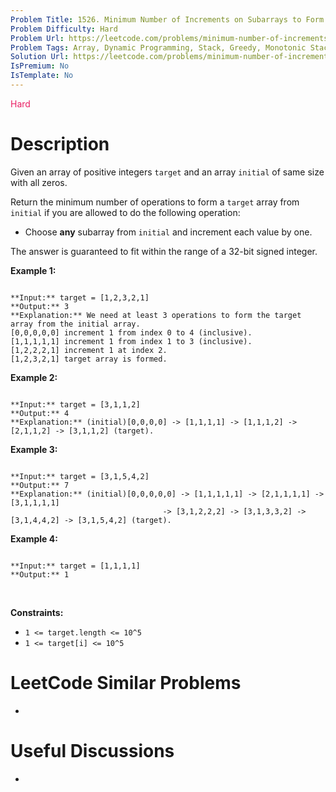 ```yaml
---
Problem Title: 1526. Minimum Number of Increments on Subarrays to Form a Target Array
Problem Difficulty: Hard
Problem Url: https://leetcode.com/problems/minimum-number-of-increments-on-subarrays-to-form-a-target-array/
Problem Tags: Array, Dynamic Programming, Stack, Greedy, Monotonic Stack
Solution Url: https://leetcode.com/problems/minimum-number-of-increments-on-subarrays-to-form-a-target-array/solution/
IsPremium: No
IsTemplate: No
---
```


<span style="color: rgb(233, 30, 99);">Hard</span>

# Description

Given an array of positive integers `target` and an array `initial` of same size with all zeros.


Return the minimum number of operations to form a `target` array from `initial` if you are allowed to do the following operation:


* Choose **any** subarray from `initial` and increment each value by one.


The answer is guaranteed to fit within the range of a 32-bit signed integer.
 


**Example 1:**



```

**Input:** target = [1,2,3,2,1]
**Output:** 3
**Explanation:** We need at least 3 operations to form the target array from the initial array.
[0,0,0,0,0] increment 1 from index 0 to 4 (inclusive).
[1,1,1,1,1] increment 1 from index 1 to 3 (inclusive).
[1,2,2,2,1] increment 1 at index 2.
[1,2,3,2,1] target array is formed.

```

**Example 2:**



```

**Input:** target = [3,1,1,2]
**Output:** 4
**Explanation:** (initial)[0,0,0,0] -> [1,1,1,1] -> [1,1,1,2] -> [2,1,1,2] -> [3,1,1,2] (target).

```

**Example 3:**



```

**Input:** target = [3,1,5,4,2]
**Output:** 7
**Explanation:** (initial)[0,0,0,0,0] -> [1,1,1,1,1] -> [2,1,1,1,1] -> [3,1,1,1,1] 
                                  -> [3,1,2,2,2] -> [3,1,3,3,2] -> [3,1,4,4,2] -> [3,1,5,4,2] (target).

```

**Example 4:**



```

**Input:** target = [1,1,1,1]
**Output:** 1

```

 


**Constraints:**


* `1 <= target.length <= 10^5`
* `1 <= target[i] <= 10^5`




# LeetCode Similar Problems

- []()

# Useful Discussions

- []()
